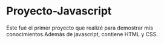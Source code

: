 # Proyecto-Javascript
Este fué el primer proyecto que realizé para demostrar mis conocimientos.Además de javascript, contiene HTML y CSS.
